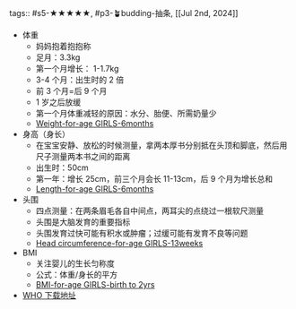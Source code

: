 tags:: #s5-★★★★★, #p3-🪴budding-抽条, [[Jul 2nd, 2024]]

- 体重
	- 妈妈抱着抱抱称
	- 足月：3.3kg
	- 第一个月增长： 1-1.7kg
	- 3-4 个月：出生时的 2 倍
	- 前 3 个月=后 9 个月
	- 1 岁之后放缓
	- 第一个月体重减轻的原因：水分、胎便、所需奶量少
	- [Weight-for-age GIRLS-6months](https://cdn.who.int/media/docs/default-source/child-growth/child-growth-standards/indicators/weight-for-age/cht-wfa-girls-p-0-6.pdf?sfvrsn=52e7206c_12)
- 身高（身长）
	- 在宝宝安静、放松的时候测量，拿两本厚书分别抵在头顶和脚底，然后用尺子测量两本书之间的距离
	- 出生时：50cm
	- 第一年：增长 25cm，前三个月会长 11-13cm，后 9 个月为增长总和
	- [Length-for-age GIRLS-6months](https://cdn.who.int/media/docs/default-source/child-growth/child-growth-standards/indicators/length-height-for-age/cht-lfa-girls-p-0-6.pdf?sfvrsn=585c930_10)
- 头围
	- 四点测量：在两条眉毛各自中间点，两耳尖的点绕过一根软尺测量
	- 头围是大脑发育的重要指标
	- 头围发育过快可能有积水或肿瘤；过缓可能有发育不良等问题
	- [Head circumference-for-age GIRLS-13weeks](https://cdn.who.int/media/docs/default-source/child-growth/child-growth-standards/indicators/head-circumference-for-age/cht_hcfa_girls_p_0_13.pdf?sfvrsn=e82e64a0_7)
- BMI
	- 关注婴儿的生长匀称度
	- 公式：体重/身长的平方
	- [BMI-for-age GIRLS-birth to 2yrs](https://cdn.who.int/media/docs/default-source/child-growth/child-growth-standards/indicators/body-mass-index-for-age/cht-bfa-girls-p-0-2.pdf?sfvrsn=16aa7a98_17)
- [WHO 下载地址](https://www.who.int/tools/child-growth-standards/standards)